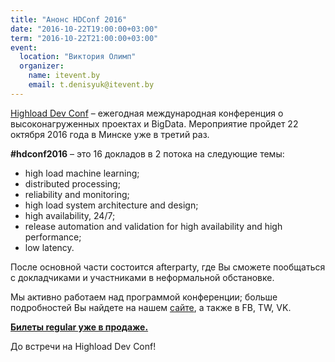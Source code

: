 ```yaml
---
title: "Анонс HDConf 2016"
date: "2016-10-22T19:00:00+03:00"
term: "2016-10-22T21:00:00+03:00"
event:
  location: "Виктория Олимп"
  organizer:
    name: itevent.by
    email: t.denisyuk@itevent.by
---
```


[Highload Dev Conf](https://www.youtube.com/channel/UCw_2avqsVaHsOg0cCHwZ9YA) – ежегодная международная конференция о высоконагруженных проектах и BigData. Мероприятие пройдет 22 октября 2016 года в Минске уже в третий раз.

<!--more-->

__#hdconf2016__ – это 16 докладов в 2 потока на следующие темы:

* high load machine learning;
* distributed processing;
* reliability and monitoring;
* high load system architecture and design;
* high availability, 24/7;
* release automation and validation for high availability and high performance;
* low latency.

После основной части состоится afterparty, где Вы сможете пообщаться с докладчиками и участниками в неформальной обстановке.

Мы активно работаем над программой конференции; больше подробностей Вы найдете на нашем [сайте](https://www.youtube.com/channel/UCw_2avqsVaHsOg0cCHwZ9YA), а также в FB, TW, VK.

[__Билеты regular уже в продаже.__](https://www.youtube.com/channel/UCw_2avqsVaHsOg0cCHwZ9YA)

До встречи на Highload Dev Conf!
